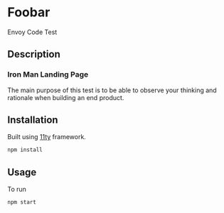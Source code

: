# Foobar

Envoy Code Test

## Description

### Iron Man Landing Page

The main purpose of this test is to be able to observe your thinking and rationale when building an end product.

## Installation

Built using [11ty](https://www.11ty.dev) framework.

```bash
npm install
```

## Usage

To run

```bash
npm start
```
